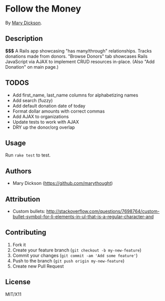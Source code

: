 # Follow the Money

By [Mary Dickson](http://www.marydickson.com).

## Description
**$$$** A Rails app showcasing "has many/through" relationships. Tracks donations made from donors. "Browse Donors" tab showcases Rails JavaScript via AJAX to implement CRUD resources in-place. (Also "Add Donation" on main page.)

## TODOS
* Add first_name, last_name columns for alphabetizing names
* Add search (fuzzy)
* Add default donation date of today
* Format dollar amounts with correct commas
* Add AJAX to organizations
* Update tests to work with AJAX
* DRY up the donor/org overlap

## Usage
Run `rake test` to test.

## Authors

* Mary Dickson (https://github.com/marythought)

## Attribution
* Custom bullets: http://stackoverflow.com/questions/7698764/custom-bullet-symbol-for-li-elements-in-ul-that-is-a-regular-character-and

## Contributing

1. Fork it
2. Create your feature branch (`git checkout -b my-new-feature`)
3. Commit your changes (`git commit -am 'Add some feature'`)
4. Push to the branch (`git push origin my-new-feature`)
5. Create new Pull Request

## License

MIT/X11

